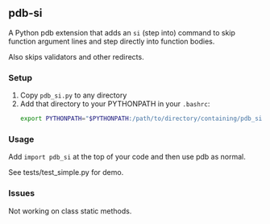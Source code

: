 ## pdb-si

A Python pdb extension that adds an `si` (step into) command to skip function argument lines and step directly into function bodies. 

Also skips validators and other redirects.

### Setup

1. Copy `pdb_si.py` to any directory
2. Add that directory to your PYTHONPATH in your `.bashrc`:
   ```bash
   export PYTHONPATH="$PYTHONPATH:/path/to/directory/containing/pdb_si.py"
   ```

### Usage

Add ``import pdb_si`` at the top of your code and then use pdb as normal.

See tests/test_simple.py for demo.

### Issues

Not working on class static methods.
